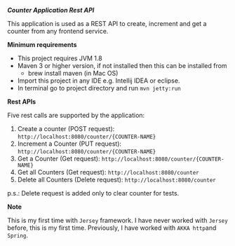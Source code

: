 ***Counter Application Rest API***

This application is used as a REST API to create, increment and get a counter from any frontend service.

**Minimum requirements**

- This project requires JVM 1.8
- Maven 3 or higher version, if not installed then this can be installed from
    - brew install maven (in Mac OS)
- Import this project in any IDE e.g. Intellij IDEA or eclipse.
- In terminal go to project directory and run `mvn jetty:run`

**Rest APIs**

Five rest calls are supported by the application:
    
1. Create a counter (POST request): `http://localhost:8080/counter/{COUNTER-NAME}`
2. Increment a Counter (PUT request): `http://localhost:8080/counter/{COUNTER-NAME}`
3. Get a Counter (Get request): `http://localhost:8080/counter/{COUNTER-NAME}`
4. Get all Counters (Get request): `http://localhost:8080/counter`
5. Delete all Counters (Delete request):  `http://localhost:8080/counter`

p.s.: Delete request is added only to clear counter for tests.

**Note**

This is my first time with `Jersey` framework. I have never worked with `Jersey` before, this is my first time.
Previously, I have worked with `AKKA http`and `Spring`. 
